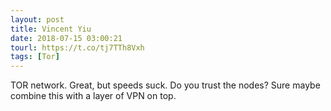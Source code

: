 ```yaml
---
layout: post
title: Vincent Yiu
date: 2018-07-15 03:00:21
tourl: https://t.co/tj7TTh8Vxh
tags: [Tor]
---
```

TOR network. Great, but speeds suck. Do you trust the nodes? Sure maybe combine this with a layer of VPN on top.